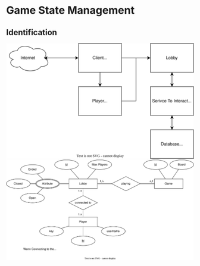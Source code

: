 # Game State Management
## Identification

![alt "state management fmc"](./img/state-management.drawio.svg)
![alt "database erm"](./img/database-data-structure.drawio.svg)